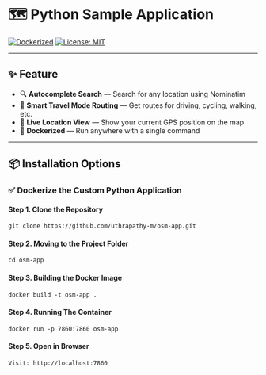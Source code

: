 # 🗺️ Python Sample Application

[![Dockerized](https://img.shields.io/badge/dockerized-yes-blue)](https://www.docker.com/)
[![License: MIT](https://img.shields.io/badge/license-MIT-green.svg)](LICENSE)


---

## ✨ Feature

- 🔍 **Autocomplete Search** — Search for any location using Nominatim
- 🧭 **Smart Travel Mode Routing** — Get routes for driving, cycling, walking, etc.
- 📍 **Live Location View** — Show your current GPS position on the map
- 🐳 **Dockerized** — Run anywhere with a single command

---

## 📦 Installation Options

### ✅  Dockerize the Custom Python Application

#### Step 1. Clone the Repository

```
git clone https://github.com/uthrapathy-m/osm-app.git
```

#### Step 2. Moving to the Project Folder

```
cd osm-app
```

#### Step 3. Building the Docker Image

```
docker build -t osm-app .
```

#### Step 4. Running The Container

```
docker run -p 7860:7860 osm-app
```

#### Step 5. Open in Browser

```
Visit: http://localhost:7860
```

